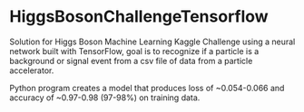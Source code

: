 # HiggsBosonChallengeTensorflow

Solution for Higgs Boson Machine Learning Kaggle Challenge using a neural network built with TensorFlow, goal is to recognize if a particle is a background or signal event from a csv file of data from a particle accelerator.

Python program creates a model that produces loss of ~0.054-0.066 and accuracy of ~0.97-0.98 (97-98%) on training data.
